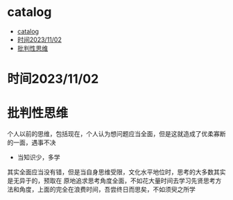 # catalog
- [catalog](#catalog)
- [时间2023/11/02](#时间20231102)
- [批判性思维](#批判性思维)

# 时间2023/11/02
# 批判性思维
个人以前的思维，包括现在，个人认为想问题应当全面，但是这就造成了优柔寡断的一面，遇事不决
-   当知识少，多学

其实全面应当没有错，但是当自身思维受限，文化水平地位时，思考的大多数其实是无异于的，预取在
原地追求思考角度全面，不如花大量时间去学习先贤思考方法和角度，上面的完全在浪费时间，吾尝终日而思矣，不如须臾之所学

